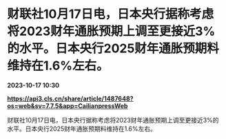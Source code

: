 # 财联社10月17日电，日本央行据称考虑将2023财年通胀预期上调至更接近3%的水平。日本央行2025财年通胀预期料维持在1.6%左右。

**2023-10-17 10:30**

**https://api3.cls.cn/share/article/1487648?os=web&sv=7.7.5&app=CailianpressWeb**

财联社10月17日电，日本央行据称考虑将2023财年通胀预期上调至更接近3%的水平。日本央行2025财年通胀预期料维持在1.6%左右。